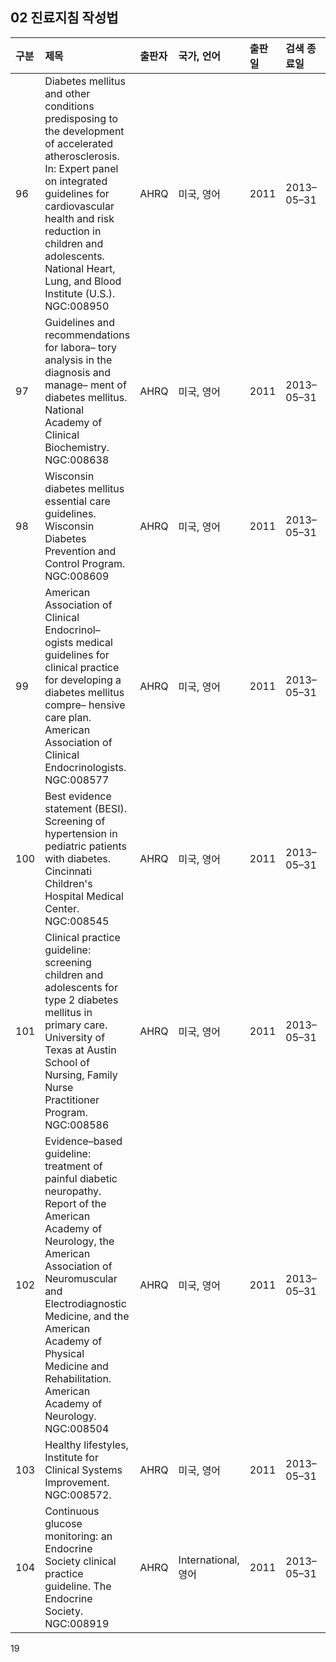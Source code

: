 ## 02 진료지침 작성법
| 구분 | 제목 | 출판자 | 국가, 언어 | 출판일 | 검색 종료일 | 의견 |
| :--- | :--- | :--- | :--- | :--- | :--- | :--- |
| 96 | Diabetes mellitus and other conditions predisposing to the development of accelerated atherosclerosis. In: Expert panel on integrated guidelines for cardiovascular health and risk reduction in children and adolescents. National Heart, Lung, and Blood Institute (U.S.). NGC:008950 | AHRQ | 미국, 영어 | 2011 | 2013–05–31 | |
| 97 | Guidelines and recommendations for labora– tory analysis in the diagnosis and manage– ment of diabetes mellitus. National Academy of Clinical Biochemistry. NGC:008638 | AHRQ | 미국, 영어 | 2011 | 2013–05–31 | |
| 98 | Wisconsin diabetes mellitus essential care guidelines. Wisconsin Diabetes Prevention and Control Program. NGC:008609 | AHRQ | 미국, 영어 | 2011 | 2013–05–31 | |
| 99 | American Association of Clinical Endocrinol– ogists medical guidelines for clinical practice for developing a diabetes mellitus compre– hensive care plan. American Association of Clinical Endocrinologists. NGC:008577 | AHRQ | 미국, 영어 | 2011 | 2013–05–31 | |
| 100 | Best evidence statement (BESI). Screening of hypertension in pediatric patients with diabetes. Cincinnati Children's Hospital Medical Center. NGC:008545 | AHRQ | 미국, 영어 | 2011 | 2013–05–31 | |
| 101 | Clinical practice guideline: screening children and adolescents for type 2 diabetes mellitus in primary care. University of Texas at Austin School of Nursing, Family Nurse Practitioner Program. NGC:008586 | AHRQ | 미국, 영어 | 2011 | 2013–05–31 | |
| 102 | Evidence–based guideline: treatment of painful diabetic neuropathy. Report of the American Academy of Neurology, the American Association of Neuromuscular and Electrodiagnostic Medicine, and the American Academy of Physical Medicine and Rehabilitation. American Academy of Neurology. NGC:008504 | AHRQ | 미국, 영어 | 2011 | 2013–05–31 | |
| 103 | Healthy lifestyles, Institute for Clinical Systems Improvement. NGC:008572. | AHRQ | 미국, 영어 | 2011 | 2013–05–31 | |
| 104 | Continuous glucose monitoring: an Endocrine Society clinical practice guideline. The Endocrine Society. NGC:008919 | AHRQ | International, 영어 | 2011 | 2013–05–31 | |
<PAGE>19